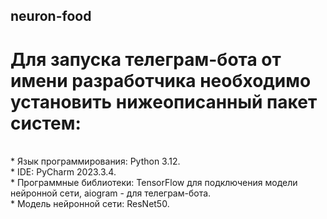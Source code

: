 ## neuron-food

# Для запуска телеграм-бота от имени разработчика необходимо установить нижеописанный пакет систем:<br>
<br>
* Язык программирования: Python 3.12.<br>
* IDE: PyCharm 2023.3.4.<br>
* Программные библиотеки: TensorFlow для подключения модели нейронной сети, aiogram - для телеграм-бота.<br>
* Модель нейронной сети: ResNet50.
